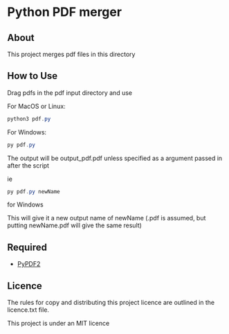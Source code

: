 
# Python PDF merger

## About

This project merges pdf files in this directory

## How to Use

Drag pdfs in the pdf input directory and use 

For MacOS or Linux:

```powershell
python3 pdf.py
```

For Windows:

```powershell
py pdf.py
```

The output will be output_pdf.pdf unless specified as a argument passed in after the script

ie

```powershell
py pdf.py newName
```

for Windows

This will give it a new output name of newName (.pdf is assumed, but putting newName.pdf will give the same result)



## Required

* [PyPDF2](https://pythonhosted.org/PyPDF2/)

## Licence

The rules for copy and distributing this project licence are
outlined in the licence.txt file.

This project is under an MIT licence
